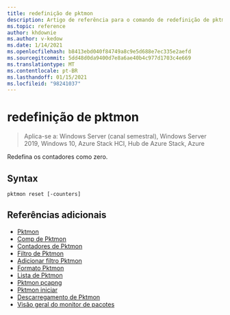 ```yaml
---
title: redefinição de pktmon
description: Artigo de referência para o comando de redefinição de pktmon.
ms.topic: reference
author: khdownie
ms.author: v-kedow
ms.date: 1/14/2021
ms.openlocfilehash: b8413ebd040f84749a8c9e5d688e7ec335e2aefd
ms.sourcegitcommit: 5dd48d0da9400d7e8a6ae40b4c977d1703c4e669
ms.translationtype: MT
ms.contentlocale: pt-BR
ms.lasthandoff: 01/15/2021
ms.locfileid: "98241037"
---
```

# <a name="pktmon-reset"></a>redefinição de pktmon

> Aplica-se a: Windows Server (canal semestral), Windows Server 2019, Windows 10, Azure Stack HCI, Hub de Azure Stack, Azure

Redefina os contadores como zero.

## <a name="syntax"></a>Syntax

```
pktmon reset [-counters]
```

## <a name="additional-references"></a>Referências adicionais

- [Pktmon](pktmon.md)
- [Comp de Pktmon](pktmon-comp.md)
- [Contadores de Pktmon](pktmon-counters.md)
- [Filtro de Pktmon](pktmon-filter.md)
- [Adicionar filtro Pktmon](pktmon-filter-add.md)
- [Formato Pktmon](pktmon-format.md)
- [Lista de Pktmon](pktmon-list.md)
- [Pktmon pcapng](pktmon-pcapng.md)
- [Pktmon iniciar](pktmon-start.md)
- [Descarregamento de Pktmon](pktmon-unload.md)
- [Visão geral do monitor de pacotes](/windows-server/networking/technologies/pktmon/pktmon)
